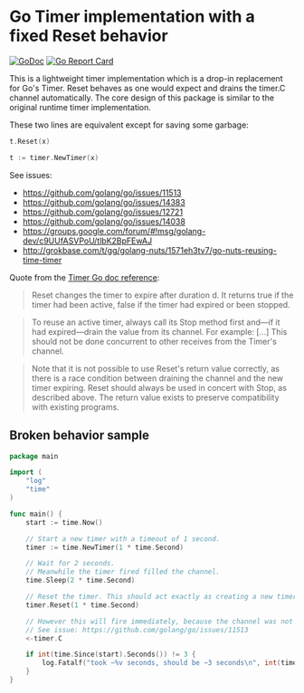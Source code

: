 # Go Timer implementation with a fixed Reset behavior

[![GoDoc](https://godoc.org/github.com/desertbit/timer?status.svg)](https://godoc.org/github.com/desertbit/timer)
[![Go Report Card](https://goreportcard.com/badge/github.com/desertbit/timer)](https://goreportcard.com/report/github.com/desertbit/timer)

This is a lightweight timer implementation which is a drop-in replacement for
Go's Timer. Reset behaves as one would expect and drains the timer.C channel automatically.
The core design of this package is similar to the original runtime timer implementation.

These two lines are equivalent except for saving some garbage:

```go
t.Reset(x)

t := timer.NewTimer(x)
```

See issues:
- https://github.com/golang/go/issues/11513
- https://github.com/golang/go/issues/14383
- https://github.com/golang/go/issues/12721
- https://github.com/golang/go/issues/14038
- https://groups.google.com/forum/#!msg/golang-dev/c9UUfASVPoU/tlbK2BpFEwAJ
- http://grokbase.com/t/gg/golang-nuts/1571eh3tv7/go-nuts-reusing-time-timer

Quote from the [Timer Go doc reference](https://golang.org/pkg/time/#Timer):

>Reset changes the timer to expire after duration d.
It returns true if the timer had been active, false if the timer had
expired or been stopped.

> To reuse an active timer, always call its Stop method first and—if it had
expired—drain the value from its channel. For example: [...]
This should not be done concurrent to other receives from the Timer's channel.

> Note that it is not possible to use Reset's return value correctly, as there
is a race condition between draining the channel and the new timer expiring.
Reset should always be used in concert with Stop, as described above.
The return value exists to preserve compatibility with existing programs.

## Broken behavior sample

```go
package main

import (
    "log"
    "time"
)

func main() {
	start := time.Now()

	// Start a new timer with a timeout of 1 second.
	timer := time.NewTimer(1 * time.Second)

	// Wait for 2 seconds.
	// Meanwhile the timer fired filled the channel.
	time.Sleep(2 * time.Second)

	// Reset the timer. This should act exactly as creating a new timer.
	timer.Reset(1 * time.Second)

	// However this will fire immediately, because the channel was not drained.
	// See issue: https://github.com/golang/go/issues/11513
	<-timer.C

	if int(time.Since(start).Seconds()) != 3 {
		log.Fatalf("took ~%v seconds, should be ~3 seconds\n", int(time.Since(start).Seconds()))
	}
}
```
